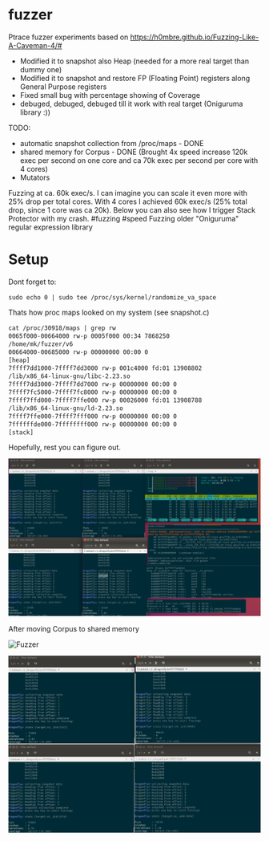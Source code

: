 # fuzzer
Ptrace fuzzer experiments based on https://h0mbre.github.io/Fuzzing-Like-A-Caveman-4/#

- Modified it to snapshot also Heap (needed for a more real target than dummy one)
- Modified it to snapshot and restore FP (Floating Point) registers along General Purpose registers
- Fixed small bug with percentage showing of Coverage
- debuged, debuged, debuged till it work with real target (Oniguruma library :))


TODO:
- automatic snapshot collection from /proc/maps - DONE
- shared memory for Corpus - DONE (Brought 4x speed increase 120k exec per second on one core and ca 70k exec per second per core with 4 cores)
- Mutators

Fuzzing at ca. 60k exec/s. I can imagine you can scale it even more with 25% drop per total cores. With 4 cores I achieved 60k exec/s (25% total drop, since 1 core was ca 20k). Below you can also see how I trigger Stack Protector with my crash. #fuzzing #speed Fuzzing older "Oniguruma" regular expression library

# Setup

Dont forget to:

```
sudo echo 0 | sudo tee /proc/sys/kernel/randomize_va_space
```

Thats how proc maps looked on my system (see snapshot.c)

```
cat /proc/30918/maps | grep rw
0065f000-00664000 rw-p 0005f000 00:34 7868250                            /home/mk/fuzzer/v6
00664000-00685000 rw-p 00000000 00:00 0                                  [heap]
7ffff7dd1000-7ffff7dd3000 rw-p 001c4000 fd:01 13908802                   /lib/x86_64-linux-gnu/libc-2.23.so
7ffff7dd3000-7ffff7dd7000 rw-p 00000000 00:00 0 
7ffff7fc5000-7ffff7fc8000 rw-p 00000000 00:00 0 
7ffff7ffd000-7ffff7ffe000 rw-p 00026000 fd:01 13908788                   /lib/x86_64-linux-gnu/ld-2.23.so
7ffff7ffe000-7ffff7fff000 rw-p 00000000 00:00 0 
7ffffffde000-7ffffffff000 rw-p 00000000 00:00 0                          [stack]
```

Hopefully, rest you can figure out.



![Fuzzer](dragonfly-60k_sec.png)

After moving Corpus to shared memory


![Fuzzer](dragonfly-120k_sec.png)

![Fuzzer](dragonfly-80k_sec.png)

